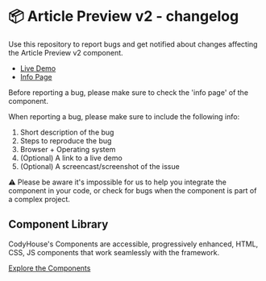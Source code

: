 # 📦 Article Preview v2 - changelog

Use this repository to report bugs and get notified about changes affecting the Article Preview v2 component.

- [Live Demo](https://codyhouse.co/ds/components/app/article-preview-v2)
- [Info Page](https://codyhouse.co/ds/components/info/article-preview-v2)

Before reporting a bug, please make sure to check the 'info page' of the component. 

When reporting a bug, please make sure to include the following info:

1. Short description of the bug
2. Steps to reproduce the bug
3. Browser + Operating system
4. (Optional) A link to a live demo
5. (Optional) A screencast/screenshot of the issue

⚠️ Please be aware it's impossible for us to help you integrate the component in your code, or check for bugs when the component is part of a complex project.

## Component Library

CodyHouse's Components are accessible, progressively enhanced, HTML, CSS, JS components that work seamlessly with the framework.

[Explore the Components](https://codyhouse.co/ds/components)
